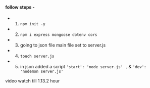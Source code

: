 #### follow steps -

- 1. ``` npm init -y ```
- 2. ``` npm i express mongoose dotenv cors ```
- 3. going to json file main file set to server.js
- 4. ``` touch server.js ```
- 5. in json added a script ``` 'start': 'node server.js' , ``` & ``` 'dev': 'nodemon server.js' ```

video watch till 1.13.2 hour